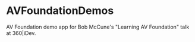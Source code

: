 AVFoundationDemos
=================

AV Foundation demo app for Bob McCune's "Learning AV Foundation" talk at 360|iDev.
